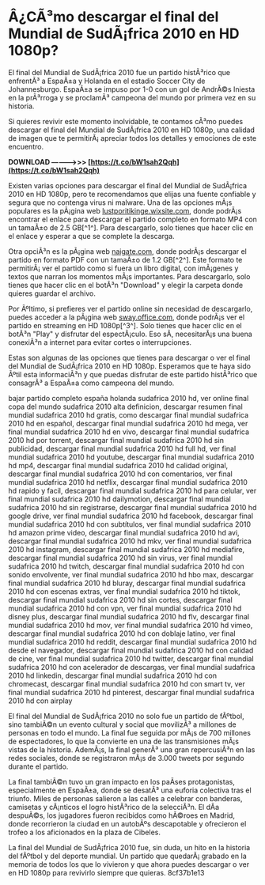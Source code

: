 # Â¿CÃ³mo descargar el final del Mundial de SudÃ¡frica 2010 en HD 1080p?
 
El final del Mundial de SudÃ¡frica 2010 fue un partido histÃ³rico que enfrentÃ³ a EspaÃ±a y Holanda en el estadio Soccer City de Johannesburgo. EspaÃ±a se impuso por 1-0 con un gol de AndrÃ©s Iniesta en la prÃ³rroga y se proclamÃ³ campeona del mundo por primera vez en su historia.
 
Si quieres revivir este momento inolvidable, te contamos cÃ³mo puedes descargar el final del Mundial de SudÃ¡frica 2010 en HD 1080p, una calidad de imagen que te permitirÃ¡ apreciar todos los detalles y emociones de este encuentro.
 
**DOWNLOAD –––––>>> [https://t.co/bW1sah2Qqh](https://t.co/bW1sah2Qqh)**


 
Existen varias opciones para descargar el final del Mundial de SudÃ¡frica 2010 en HD 1080p, pero te recomendamos que elijas una fuente confiable y segura que no contenga virus ni malware. Una de las opciones mÃ¡s populares es la pÃ¡gina web [lustporitikinge.wixsite.com](https://lustporitikinge.wixsite.com/gasucupgesch/post/descargar-final-mundial-sudafrica-2010-hd-1080p), donde podrÃ¡s encontrar el enlace para descargar el partido completo en formato MP4 con un tamaÃ±o de 2.5 GB[^1^]. Para descargarlo, solo tienes que hacer clic en el enlace y esperar a que se complete la descarga.
 
Otra opciÃ³n es la pÃ¡gina web [naigate.com](https://naigate.com/wp-content/uploads/2022/06/Descargar_Final_Mundial_Sudafrica_2010_Hd_1080p.pdf), donde podrÃ¡s descargar el partido en formato PDF con un tamaÃ±o de 1.2 GB[^2^]. Este formato te permitirÃ¡ ver el partido como si fuera un libro digital, con imÃ¡genes y textos que narran los momentos mÃ¡s importantes. Para descargarlo, solo tienes que hacer clic en el botÃ³n "Download" y elegir la carpeta donde quieres guardar el archivo.
 
Por Ãºltimo, si prefieres ver el partido online sin necesidad de descargarlo, puedes acceder a la pÃ¡gina web [sway.office.com](https://sway.office.com/6kEqVyAc7QBJF6kA), donde podrÃ¡s ver el partido en streaming en HD 1080p[^3^]. Solo tienes que hacer clic en el botÃ³n "Play" y disfrutar del espectÃ¡culo. Eso sÃ­, necesitarÃ¡s una buena conexiÃ³n a internet para evitar cortes o interrupciones.
 
Estas son algunas de las opciones que tienes para descargar o ver el final del Mundial de SudÃ¡frica 2010 en HD 1080p. Esperamos que te haya sido Ãºtil esta informaciÃ³n y que puedas disfrutar de este partido histÃ³rico que consagrÃ³ a EspaÃ±a como campeona del mundo.
 
bajar partido completo españa holanda sudafrica 2010 hd,  ver online final copa del mundo sudafrica 2010 alta definicion,  descargar resumen final mundial sudafrica 2010 hd gratis,  como descargar final mundial sudafrica 2010 hd en español,  descargar final mundial sudafrica 2010 hd mega,  ver final mundial sudafrica 2010 hd en vivo,  descargar final mundial sudafrica 2010 hd por torrent,  descargar final mundial sudafrica 2010 hd sin publicidad,  descargar final mundial sudafrica 2010 hd full hd,  ver final mundial sudafrica 2010 hd youtube,  descargar final mundial sudafrica 2010 hd mp4,  descargar final mundial sudafrica 2010 hd calidad original,  descargar final mundial sudafrica 2010 hd con comentarios,  ver final mundial sudafrica 2010 hd netflix,  descargar final mundial sudafrica 2010 hd rapido y facil,  descargar final mundial sudafrica 2010 hd para celular,  ver final mundial sudafrica 2010 hd dailymotion,  descargar final mundial sudafrica 2010 hd sin registrarse,  descargar final mundial sudafrica 2010 hd google drive,  ver final mundial sudafrica 2010 hd facebook,  descargar final mundial sudafrica 2010 hd con subtítulos,  ver final mundial sudafrica 2010 hd amazon prime video,  descargar final mundial sudafrica 2010 hd avi,  descargar final mundial sudafrica 2010 hd mkv,  ver final mundial sudafrica 2010 hd instagram,  descargar final mundial sudafrica 2010 hd mediafire,  descargar final mundial sudafrica 2010 hd sin virus,  ver final mundial sudafrica 2010 hd twitch,  descargar final mundial sudafrica 2010 hd con sonido envolvente,  ver final mundial sudafrica 2010 hd hbo max,  descargar final mundial sudafrica 2010 hd bluray,  descargar final mundial sudafrica 2010 hd con escenas extras,  ver final mundial sudafrica 2010 hd tiktok,  descargar final mundial sudafrica 2010 hd sin cortes,  descargar final mundial sudafrica 2010 hd con vpn,  ver final mundial sudafrica 2010 hd disney plus,  descargar final mundial sudafrica 2010 hd flv,  descargar final mundial sudafrica 2010 hd mov,  ver final mundial sudafrica 2010 hd vimeo,  descargar final mundial sudafrica 2010 hd con doblaje latino,  ver final mundial sudafrica 2010 hd reddit,  descargar final mundial sudafrica 2010 hd desde el navegador,  descargar final mundial sudafrica 2010 hd con calidad de cine,  ver final mundial sudafrica 2010 hd twitter,  descargar final mundial sudafrica 2010 hd con acelerador de descargas,  ver final mundial sudafrica 2010 hd linkedin,  descargar final mundial sudafrica 2010 hd con chromecast,  descargar final mundial sudafrica 2010 hd con smart tv,  ver final mundial sudafrica 2010 hd pinterest,  descargar final mundial sudafrica 2010 hd con airplay

El final del Mundial de SudÃ¡frica 2010 no solo fue un partido de fÃºtbol, sino tambiÃ©n un evento cultural y social que movilizÃ³ a millones de personas en todo el mundo. La final fue seguida por mÃ¡s de 700 millones de espectadores, lo que la convierte en una de las transmisiones mÃ¡s vistas de la historia. AdemÃ¡s, la final generÃ³ una gran repercusiÃ³n en las redes sociales, donde se registraron mÃ¡s de 3.000 tweets por segundo durante el partido.
 
La final tambiÃ©n tuvo un gran impacto en los paÃ­ses protagonistas, especialmente en EspaÃ±a, donde se desatÃ³ una euforia colectiva tras el triunfo. Miles de personas salieron a las calles a celebrar con banderas, camisetas y cÃ¡nticos el logro histÃ³rico de la selecciÃ³n. El dÃ­a despuÃ©s, los jugadores fueron recibidos como hÃ©roes en Madrid, donde recorrieron la ciudad en un autobÃºs descapotable y ofrecieron el trofeo a los aficionados en la plaza de Cibeles.
 
La final del Mundial de SudÃ¡frica 2010 fue, sin duda, un hito en la historia del fÃºtbol y del deporte mundial. Un partido que quedarÃ¡ grabado en la memoria de todos los que lo vivieron y que ahora puedes descargar o ver en HD 1080p para revivirlo siempre que quieras.
 8cf37b1e13
 
